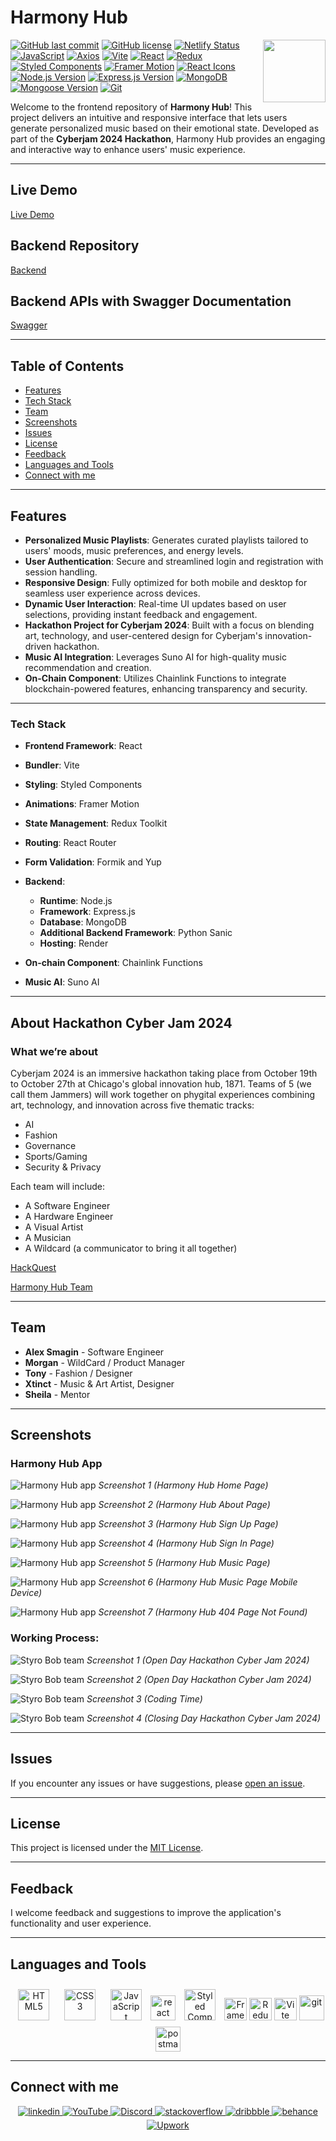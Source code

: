 # Harmony Hub

<img align="right" src="https://media.giphy.com/media/du3J3cXyzhj75IOgvA/giphy.gif" width="100"/>

[![GitHub last commit](https://img.shields.io/github/last-commit/Alexandrbig1/harmony-hub)](https://github.com/Alexandrbig1/harmony-hub/commits/main)
[![GitHub license](https://img.shields.io/github/license/Alexandrbig1/harmony-hub)](https://github.com/Alexandrbig1/harmony-hub/blob/main/LICENSE)
[![Netlify Status](https://api.netlify.com/api/v1/badges/47784fa7-ada3-455a-8e28-7ef83746ee1a/deploy-status)](https://app.netlify.com/sites/harmony-hub-live/deploys)
[![JavaScript](https://img.shields.io/badge/JavaScript-Latest-EAD319.svg)](https://developer.mozilla.org/en-US/docs/Web/JavaScript)
[![Axios](https://img.shields.io/badge/Axios-1.6.4-5300D8.svg)](https://github.com/axios/axios)
[![Vite](https://img.shields.io/badge/Vite-5.0.8-6868F2)](https://vitejs.dev/)
[![React](https://img.shields.io/badge/React-18.2.0-51CAEF.svg)](https://reactjs.org/)
[![Redux](https://img.shields.io/badge/Redux-8.1.3-6231AF.svg)](https://redux.js.org/)
[![Styled Components](https://img.shields.io/badge/Styled_Components-6.1.6-D664C0.svg)](https://styled-components.com/)
[![Framer Motion](https://img.shields.io/badge/Framer_Motion-11.1.1-00ADD8.svg)](https://www.framer.com/motion/)
[![React Icons](https://img.shields.io/badge/React_Icons-5.0.1-E10051.svg)](https://react-icons.github.io/react-icons/)
[![Node.js Version](https://img.shields.io/badge/Node.js-v18.18.0-2B8B27)](https://nodejs.org/)
[![Express.js Version](https://img.shields.io/badge/Express.js-v4.18.2-000000)](https://expressjs.com/)
[![MongoDB](https://img.shields.io/badge/MongoDB-v6.3.0-3B9539)](https://www.mongodb.com/)
[![Mongoose Version](https://img.shields.io/badge/Mongoose-v8.0.3-6B0002)](https://mongoosejs.com/)
[![Git](https://img.shields.io/badge/Git-2.35.1-F05032.svg)](https://git-scm.com/)

Welcome to the frontend repository of **Harmony Hub**! This project delivers an intuitive and responsive interface that lets users generate personalized music based on their emotional state. Developed as part of the **Cyberjam 2024 Hackathon**, Harmony Hub provides an engaging and interactive way to enhance users' music experience.

---

## Live Demo

[Live Demo](https://harmony-hub-live.netlify.app)

## Backend Repository

[Backend](https://github.com/Alexandrbig1/harmony-hub-backend)

## Backend APIs with Swagger Documentation

[Swagger](https://harmony-hub-backend.onrender.com/api-docs)

---

## Table of Contents

- [Features](#features)
- [Tech Stack](#tech-stack)
- [Team](#team)
- [Screenshots](#screenshots)
- [Issues](#issues)
- [License](#license)
- [Feedback](#feedback)
- [Languages and Tools](#languages_and_tools)
- [Connect with me](#connect_with_me)

---

## Features

- **Personalized Music Playlists**: Generates curated playlists tailored to users' moods, music preferences, and energy levels.
- **User Authentication**: Secure and streamlined login and registration with session handling.
- **Responsive Design**: Fully optimized for both mobile and desktop for seamless user experience across devices.
- **Dynamic User Interaction**: Real-time UI updates based on user selections, providing instant feedback and engagement.
- **Hackathon Project for Cyberjam 2024**: Built with a focus on blending art, technology, and user-centered design for Cyberjam's innovation-driven hackathon.
- **Music AI Integration**: Leverages Suno AI for high-quality music recommendation and creation.
- **On-Chain Component**: Utilizes Chainlink Functions to integrate blockchain-powered features, enhancing transparency and security.

---

### Tech Stack

- **Frontend Framework**: React
- **Bundler**: Vite
- **Styling**: Styled Components
- **Animations**: Framer Motion
- **State Management**: Redux Toolkit
- **Routing**: React Router
- **Form Validation**: Formik and Yup

- **Backend**:

  - **Runtime**: Node.js
  - **Framework**: Express.js
  - **Database**: MongoDB
  - **Additional Backend Framework**: Python Sanic
  - **Hosting**: Render

- **On-chain Component**: Chainlink Functions
- **Music AI**: Suno AI

---

## About Hackathon Cyber Jam 2024

### What we’re about

Cyberjam 2024 is an immersive hackathon taking place from October 19th to October 27th at Chicago's global innovation hub, 1871. Teams of 5 (we call them Jammers) will work together on phygital experiences combining art, technology, and innovation across five thematic tracks:

- AI
- Fashion
- Governance
- Sports/Gaming
- Security & Privacy

Each team will include:

- A Software Engineer
- A Hardware Engineer
- A Visual Artist
- A Musician
- A Wildcard (a communicator to bring it all together)

[HackQuest](https://www.hackquest.io/en/hackathon/explore/Cyberjam-2024)

[Harmony Hub Team](https://www.hackquest.io/en/hackathon/projects/Cyberjam-2024-Harmony-Hub)

---

## Team

- **Alex Smagin** - Software Engineer
- **Morgan** - WildCard / Product Manager
- **Tony** - Fashion / Designer
- **Xtinct** - Music & Art Artist, Designer
- **Sheila** - Mentor

---

## Screenshots

### Harmony Hub App

![Harmony Hub app](/public/images/screenshots/harmonyhub.jpg) _Screenshot 1
(Harmony Hub Home Page)_

![Harmony Hub app](/public/images/screenshots/harmonyhub2.jpg) _Screenshot 2
(Harmony Hub About Page)_

![Harmony Hub app](/public/images/screenshots/harmonyhub3.jpg) _Screenshot 3
(Harmony Hub Sign Up Page)_

![Harmony Hub app](/public/images/screenshots/harmonyhub4.jpg) _Screenshot 4
(Harmony Hub Sign In Page)_

![Harmony Hub app](/public/images/screenshots/harmonyhub5.jpg) _Screenshot 5
(Harmony Hub Music Page)_

![Harmony Hub app](/public/images/screenshots/harmonyhub6.jpg) _Screenshot 6
(Harmony Hub Music Page Mobile Device)_

![Harmony Hub app](/public/images/screenshots/404.jpg) _Screenshot 7
(Harmony Hub 404 Page Not Found)_

### Working Process:

![Styro Bob team](/public/images/screenshots/team1.jpg) _Screenshot 1
(Open Day Hackathon Cyber Jam 2024)_

![Styro Bob team](/public/images/screenshots/team2.jpg) _Screenshot 2
(Open Day Hackathon Cyber Jam 2024)_

![Styro Bob team](/public/images/screenshots/team4.jpg) _Screenshot 3
(Coding Time)_

![Styro Bob team](/public/images/screenshots/team3.jpg) _Screenshot 4
(Closing Day Hackathon Cyber Jam 2024)_

---

## Issues

If you encounter any issues or have suggestions, please
[open an issue](https://github.com/Alexandrbig1/harmony-hub/issues).

---

## License

This project is licensed under the [MIT License](LICENSE).

---

## Feedback

I welcome feedback and suggestions to improve the application's functionality and user experience.

---

## Languages and Tools

<div align="center">
<a href="https://en.wikipedia.org/wiki/HTML5" target="_blank"><img style="margin: 10px" src="https://profilinator.rishav.dev/skills-assets/html5-original-wordmark.svg" alt="HTML5" height="50" /></a>
<a href="https://www.w3schools.com/css/" target="_blank"><img style="margin: 10px" src="https://profilinator.rishav.dev/skills-assets/css3-original-wordmark.svg" alt="CSS3" height="50" /></a>
<a href="https://www.javascript.com/" target="_blank"><img style="margin: 10px" src="https://profilinator.rishav.dev/skills-assets/javascript-original.svg" alt="JavaScript" height="50" /></a>
<a href="https://reactjs.org/" target="_blank" rel="noreferrer"> <img src="https://raw.githubusercontent.com/devicons/devicon/master/icons/react/react-original-wordmark.svg" alt="react" width="40" height="40"/></a>
<a href="https://styled-components.com/" target="_blank"><img style="margin: 10px" src="https://profilinator.rishav.dev/skills-assets/styled-components.png" alt="Styled Components" height="50" /></a>
<a href="https://framer.com" target="_blank" rel="noreferrer"><img src="https://raw.githubusercontent.com/danielcranney/readme-generator/main/public/icons/skills/framer-colored.svg" width="36" height="36" alt="Framer" /></a>
<a href="https://redux.js.org/" target="_blank" rel="noreferrer"><img src="https://raw.githubusercontent.com/danielcranney/readme-generator/main/public/icons/skills/redux-colored.svg" width="36" height="36" alt="Redux" /></a>
<a href="https://vitejs.dev/" target="_blank" rel="noreferrer"><img src="https://raw.githubusercontent.com/danielcranney/readme-generator/main/public/icons/skills/vite-colored.svg" width="36" height="36" alt="Vite" /></a>
<a href="https://git-scm.com/" target="_blank" rel="noreferrer">
<img src="https://www.vectorlogo.zone/logos/git-scm/git-scm-icon.svg" alt="git" width="40" height="40"/></a>
<a href="https://postman.com" target="_blank" rel="noreferrer"><img src="https://www.vectorlogo.zone/logos/getpostman/getpostman-icon.svg" alt="postman" width="40" height="40"/></a>
</div>

---

## Connect with me

<div align="center">
<a href="https://linkedin.com/in/alex-smagin29" target="_blank">
<img src=https://img.shields.io/badge/linkedin-%231E77B5.svg?&style=for-the-badge&logo=linkedin&logoColor=white alt=linkedin style="margin-bottom: 5px;" />
</a>
<a href="https://www.youtube.com/@AlexSmaginDev" target="_blank">
<img src="https://img.shields.io/badge/youtube-%23FF0000.svg?&style=for-the-badge&logo=youtube&logoColor=white" alt="YouTube" style="margin-bottom: 5px;" />
</a>
<a href="https://discord.gg/t6MGsCqdFX" target="_blank">
<img src="https://img.shields.io/badge/discord-%237289DA.svg?&style=for-the-badge&logo=discord&logoColor=white" alt="Discord" style="margin-bottom: 5px;" />
</a>
<a href="https://stackoverflow.com/users/22484161/alex-smagin" target="_blank">
<img src=https://img.shields.io/badge/stackoverflow-%23F28032.svg?&style=for-the-badge&logo=stackoverflow&logoColor=white alt=stackoverflow style="margin-bottom: 5px;" />
</a>
<a href="https://dribbble.com/Alexandrbig1" target="_blank">
<img src=https://img.shields.io/badge/dribbble-%23E45285.svg?&style=for-the-badge&logo=dribbble&logoColor=white alt=dribbble style="margin-bottom: 5px;" />
</a>
<a href="https://www.behance.net/a1126" target="_blank">
<img src=https://img.shields.io/badge/behance-%23191919.svg?&style=for-the-badge&logo=behance&logoColor=white alt=behance style="margin-bottom: 5px;" />
</a>
<a href="https://www.upwork.com/freelancers/~0117da9f9f588056d2" target="_blank">
<img src="https://img.shields.io/badge/upwork-%230077B5.svg?&style=for-the-badge&logo=upwork&logoColor=white&color=%23167B02" alt="Upwork" style="margin-bottom: 5px;" />
</a>
</div>
